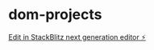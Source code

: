 # dom-projects

[Edit in StackBlitz next generation editor ⚡️](https://stackblitz.com/~/github.com/Aditya-Matta/dom-projects)